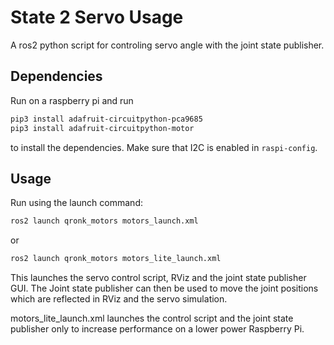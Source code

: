 # State 2 Servo Usage

A ros2 python script for controling servo angle with the joint state publisher.

## Dependencies
Run on a raspberry pi and run

```bash
pip3 install adafruit-circuitpython-pca9685
pip3 install adafruit-circuitpython-motor
```
to install the dependencies. Make sure that I2C is enabled in `raspi-config`.

## Usage

Run using the launch command:
```bash
ros2 launch qronk_motors motors_launch.xml
```
or
```bash
ros2 launch qronk_motors motors_lite_launch.xml
```
This launches the servo control script, RViz and the joint state publisher GUI. The Joint state publisher can then be used to move the joint positions which are reflected in RViz and the servo simulation.

motors_lite_launch.xml launches the control script and the joint state publisher only to increase performance on a lower power Raspberry Pi.